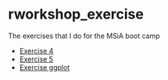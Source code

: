 # rworkshop_exercise
The exercises that I do for the MSiA boot camp


* [Exercise 4](https://github.com/johnnychiuchiu/rworkshop_exercise/blob/master/exercise4.R)
* [Exercise 5](https://github.com/johnnychiuchiu/rworkshop_exercise/blob/master/exercise5.Rmd)
* [Exercise ggplot](https://github.com/johnnychiuchiu/rworkshop_exercise/blob/master/exercise_ggplot.Rmd)
